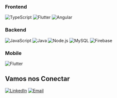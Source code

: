 
 ### Frontend

![TypeScript](https://img.shields.io/badge/TypeScript-000000?style=for-the-badge&logo=typescript&logoColor=3178C6)
![Flutter](https://img.shields.io/badge/Flutter-000000?style=for-the-badge&logo=flutter&logoColor=02569B)
![Angular](https://img.shields.io/badge/Angular-000000?style=for-the-badge&logo=angular&logoColor=DD0031)


  ### Backend
  
![JavaScript](https://img.shields.io/badge/JavaScript-000000?style=for-the-badge&logo=javascript&logoColor=F7DF1E)
![Java](https://img.shields.io/badge/Java-000000?style=for-the-badge&logo=openjdk&logoColor=ED8B00)
![Node.js](https://img.shields.io/badge/Node.js-000000?style=for-the-badge&logo=nodedotjs&logoColor=339933)
![MySQL](https://img.shields.io/badge/MySQL-000000?style=for-the-badge&logo=mysql&logoColor=4479A1)
![Firebase](https://img.shields.io/badge/Firebase-000000?style=for-the-badge&logo=firebase&logoColor=FFCA28)


  ### Mobile
  
  ![Flutter](https://img.shields.io/badge/Flutter-000000?style=for-the-badge&logo=flutter&logoColor=02569B)


  ## Vamos nos Conectar

[![LinkedIn](https://img.shields.io/badge/LinkedIn-000000?style=for-the-badge&logo=linkedin&logoColor=0A66C2)](alexandre-pinto-b0674a274/overlay/contact-info/)
[![Email](https://img.shields.io/badge/Email-000000?style=for-the-badge&logo=gmail&logoColor=EA4335)](mailto:alexandrepinto199014@gmail.com)


